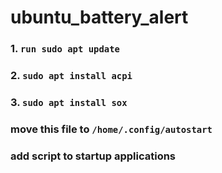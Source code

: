 # ubuntu_battery_alert
### 1. `run sudo apt update`
### 2. `sudo apt install acpi`
### 3. `sudo apt install sox`
### move this file to `/home/.config/autostart`
### add script to startup applications
